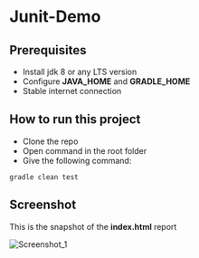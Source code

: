# Junit-Demo
## Prerequisites
* Install jdk 8 or any LTS version
* Configure **JAVA_HOME** and **GRADLE_HOME**
* Stable internet connection

## How to run this project
* Clone the repo
* Open command in the root folder
* Give the following command:
```
gradle clean test
```
## Screenshot
This is the snapshot of the **index.html** report

![Screenshot_1](https://user-images.githubusercontent.com/71173675/150648653-79a068ef-d272-48be-8759-d0bb07cb26cd.png)
